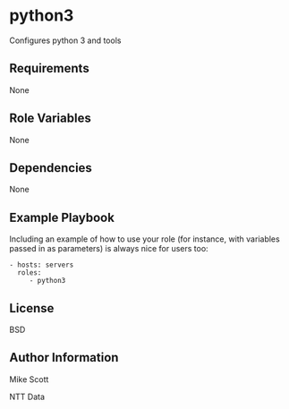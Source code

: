 python3
=========

Configures python 3 and tools

Requirements
------------

None

Role Variables
--------------

None

Dependencies
------------

None

Example Playbook
----------------

Including an example of how to use your role (for instance, with variables passed in as parameters) is always nice for users too:

    - hosts: servers
      roles:
         - python3

License
-------

BSD

Author Information
------------------

Mike Scott

NTT Data
